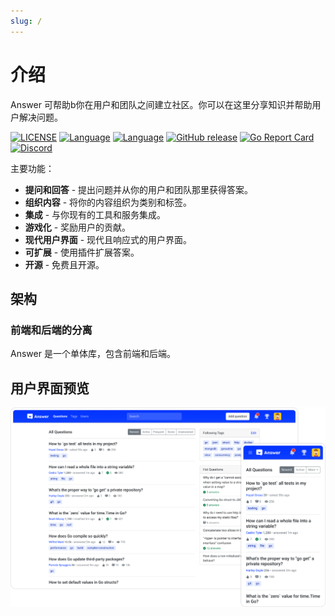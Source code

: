 ```yaml
---
slug: /
---
```


# 介绍

Answer 可帮助b你在用户和团队之间建立社区。你可以在这里分享知识并帮助用户解决问题。

[![LICENSE](https://img.shields.io/github/license/answerdev/answer)](https://github.com/answerdev/answer/blob/main/LICENSE)
[![Language](https://img.shields.io/badge/language-go-blue.svg)](https://golang.org/)
[![Language](https://img.shields.io/badge/language-react-blue.svg)](https://reactjs.org/)
[![GitHub release](https://img.shields.io/github/v/release/answerdev/answer?include_prereleases)](https://github.com/answerdev/answer/releases)
[![Go Report Card](https://goreportcard.com/badge/github.com/answerdev/answer)](https://goreportcard.com/report/github.com/answerdev/answer)
[![Discord](https://img.shields.io/badge/discord-chat-5865f2?logo=discord&logoColor=f5f5f5)](https://discord.gg/Jm7Y4cbUej)

主要功能：

- **提问和回答** - 提出问题并从你的用户和团队那里获得答案。
- **组织内容** - 将你的内容组织为类别和标签。
- **集成** - 与你现有的工具和服务集成。
- **游戏化** - 奖励用户的贡献。
- **现代用户界面** - 现代且响应式的用户界面。
- **可扩展** - 使用插件扩展答案。
- **开源** - 免费且开源。

## 架构

### 前端和后端的分离

Answer 是一个单体库，包含前端和后端。

## 用户界面预览

![screenshot](/img/screenshot.png)

